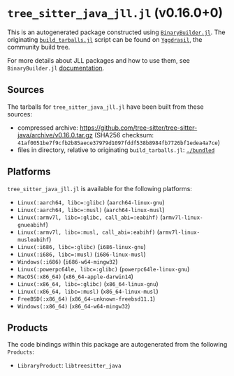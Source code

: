 # `tree_sitter_java_jll.jl` (v0.16.0+0)

This is an autogenerated package constructed using [`BinaryBuilder.jl`](https://github.com/JuliaPackaging/BinaryBuilder.jl). The originating [`build_tarballs.jl`](https://github.com/JuliaPackaging/Yggdrasil/blob/feddfc2f3c4d7c008e0dfc9a27073f15a29a3fe9/T/tree_sitter_java/build_tarballs.jl) script can be found on [`Yggdrasil`](https://github.com/JuliaPackaging/Yggdrasil/), the community build tree.

For more details about JLL packages and how to use them, see `BinaryBuilder.jl` [documentation](https://juliapackaging.github.io/BinaryBuilder.jl/dev/jll/).

## Sources

The tarballs for `tree_sitter_java_jll.jl` have been built from these sources:

* compressed archive: https://github.com/tree-sitter/tree-sitter-java/archive/v0.16.0.tar.gz (SHA256 checksum: `41af0051be7f9cfb2b85aece37979d1097fddf538b8984fb7726bf1edea4a7ce`)
* files in directory, relative to originating `build_tarballs.jl`: [`./bundled`](https://github.com/JuliaPackaging/Yggdrasil/tree/feddfc2f3c4d7c008e0dfc9a27073f15a29a3fe9/T/tree_sitter_java/bundled)

## Platforms

`tree_sitter_java_jll.jl` is available for the following platforms:

* `Linux(:aarch64, libc=:glibc)` (`aarch64-linux-gnu`)
* `Linux(:aarch64, libc=:musl)` (`aarch64-linux-musl`)
* `Linux(:armv7l, libc=:glibc, call_abi=:eabihf)` (`armv7l-linux-gnueabihf`)
* `Linux(:armv7l, libc=:musl, call_abi=:eabihf)` (`armv7l-linux-musleabihf`)
* `Linux(:i686, libc=:glibc)` (`i686-linux-gnu`)
* `Linux(:i686, libc=:musl)` (`i686-linux-musl`)
* `Windows(:i686)` (`i686-w64-mingw32`)
* `Linux(:powerpc64le, libc=:glibc)` (`powerpc64le-linux-gnu`)
* `MacOS(:x86_64)` (`x86_64-apple-darwin14`)
* `Linux(:x86_64, libc=:glibc)` (`x86_64-linux-gnu`)
* `Linux(:x86_64, libc=:musl)` (`x86_64-linux-musl`)
* `FreeBSD(:x86_64)` (`x86_64-unknown-freebsd11.1`)
* `Windows(:x86_64)` (`x86_64-w64-mingw32`)

## Products

The code bindings within this package are autogenerated from the following `Products`:

* `LibraryProduct`: `libtreesitter_java`
